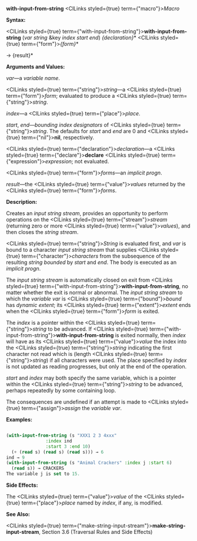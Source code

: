 **with-input-from-string** <ClLinks styled={true} term={"macro"}><i>Macro</i></ClLinks> 



**Syntax:** 



<ClLinks styled={true} term={"with-input-from-string"}><b>with-input-from-string</b></ClLinks> (*var string* &amp;key *index start end*) *\{declaration\}*\* <ClLinks styled={true} term={"form"}><i>\{form\}</i></ClLinks>\* 



→ \{result\}\* 



**Arguments and Values:** 



*var*—a *variable name*. 



<ClLinks styled={true} term={"string"}><i>string</i></ClLinks>—a <ClLinks styled={true} term={"form"}><i>form</i></ClLinks>; evaluated to produce a <ClLinks styled={true} term={"string"}><i>string</i></ClLinks>. 



*index*—a <ClLinks styled={true} term={"place"}><i>place</i></ClLinks>. 



*start*, *end*—*bounding index designators* of <ClLinks styled={true} term={"string"}><i>string</i></ClLinks>. The defaults for *start* and *end* are 0 and <ClLinks styled={true} term={"nil"}><b>nil</b></ClLinks>, respectively. 



<ClLinks styled={true} term={"declaration"}><i>declaration</i></ClLinks>—a <ClLinks styled={true} term={"declare"}><b>declare</b></ClLinks> <ClLinks styled={true} term={"expression"}><i>expression</i></ClLinks>; not evaluated. 



<ClLinks styled={true} term={"form"}><i>forms</i></ClLinks>—an *implicit progn*. 



*result*—the <ClLinks styled={true} term={"value"}><i>values</i></ClLinks> returned by the <ClLinks styled={true} term={"form"}><i>forms</i></ClLinks>. 



**Description:** 



Creates an *input string stream*, provides an opportunity to perform operations on the <ClLinks styled={true} term={"stream"}><i>stream</i></ClLinks> (returning zero or more <ClLinks styled={true} term={"value"}><i>values</i></ClLinks>), and then closes the *string stream*. 







 



 



<ClLinks styled={true} term={"string"}><i>String</i></ClLinks> is evaluated first, and *var* is bound to a character *input string stream* that supplies <ClLinks styled={true} term={"character"}><i>characters</i></ClLinks> from the subsequence of the resulting *string bounded* by *start* and *end*. The body is executed as an *implicit progn*. 



The *input string stream* is automatically closed on exit from <ClLinks styled={true} term={"with-input-from-string"}><b>with-input-from-string</b></ClLinks>, no matter whether the exit is normal or abnormal. The *input string stream* to which the *variable var* is <ClLinks styled={true} term={"bound"}><i>bound</i></ClLinks> has *dynamic extent*; its <ClLinks styled={true} term={"extent"}><i>extent</i></ClLinks> ends when the <ClLinks styled={true} term={"form"}><i>form</i></ClLinks> is exited. 



The *index* is a pointer within the <ClLinks styled={true} term={"string"}><i>string</i></ClLinks> to be advanced. If <ClLinks styled={true} term={"with-input-from-string"}><b>with-input-from-string</b></ClLinks> is exited normally, then *index* will have as its <ClLinks styled={true} term={"value"}><i>value</i></ClLinks> the index into the <ClLinks styled={true} term={"string"}><i>string</i></ClLinks> indicating the first character not read which is (length <ClLinks styled={true} term={"string"}><i>string</i></ClLinks>) if all characters were used. The place specified by *index* is not updated as reading progresses, but only at the end of the operation. 



*start* and *index* may both specify the same variable, which is a pointer within the <ClLinks styled={true} term={"string"}><i>string</i></ClLinks> to be advanced, perhaps repeatedly by some containing loop. 



The consequences are undefined if an attempt is made to <ClLinks styled={true} term={"assign"}><i>assign</i></ClLinks> the *variable var*. 



**Examples:**
```lisp

(with-input-from-string (s "XXX1 2 3 4xxx" 
			   :index ind 
			   :start 3 :end 10) 
  (+ (read s) (read s) (read s))) → 6 
ind → 9 
(with-input-from-string (s "Animal Crackers" :index j :start 6) 
  (read s)) → CRACKERS 
The variable j is set to 15. 

```
**Side Effects:** 



The <ClLinks styled={true} term={"value"}><i>value</i></ClLinks> of the <ClLinks styled={true} term={"place"}><i>place</i></ClLinks> named by *index*, if any, is modified. 



**See Also:** 



<ClLinks styled={true} term={"make-string-input-stream"}><b>make-string-input-stream</b></ClLinks>, Section 3.6 (Traversal Rules and Side Effects) 



